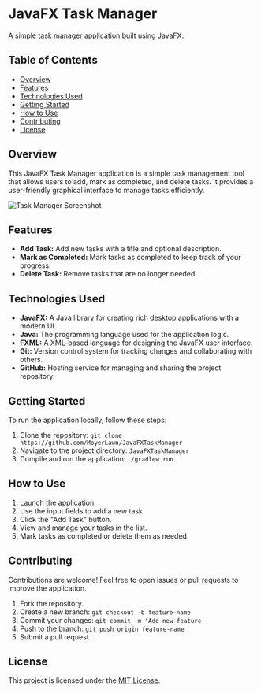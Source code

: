 # JavaFX Task Manager

A simple task manager application built using JavaFX.

## Table of Contents

- [Overview](#overview)
- [Features](#features)
- [Technologies Used](#technologies-used)
- [Getting Started](#getting-started)
- [How to Use](#how-to-use)
- [Contributing](#contributing)
- [License](#license)

## Overview

This JavaFX Task Manager application is a simple task management tool that allows users to add, mark as completed, and delete tasks. It provides a user-friendly graphical interface to manage tasks efficiently.

![Task Manager Screenshot](screenshots/task_manager_screenshot.png)

## Features

- **Add Task:** Add new tasks with a title and optional description.
- **Mark as Completed:** Mark tasks as completed to keep track of your progress.
- **Delete Task:** Remove tasks that are no longer needed.

## Technologies Used

- **JavaFX:** A Java library for creating rich desktop applications with a modern UI.
- **Java:** The programming language used for the application logic.
- **FXML:** A XML-based language for designing the JavaFX user interface.
- **Git:** Version control system for tracking changes and collaborating with others.
- **GitHub:** Hosting service for managing and sharing the project repository.

## Getting Started

To run the application locally, follow these steps:

1. Clone the repository: `git clone https://github.com/MoyerLawn/JavaFXTaskManager`
2. Navigate to the project directory: `JavaFXTaskManager`
3. Compile and run the application: `./gradlew run`

## How to Use

1. Launch the application.
2. Use the input fields to add a new task.
3. Click the "Add Task" button.
4. View and manage your tasks in the list.
5. Mark tasks as completed or delete them as needed.

## Contributing

Contributions are welcome! Feel free to open issues or pull requests to improve the application.

1. Fork the repository.
2. Create a new branch: `git checkout -b feature-name`
3. Commit your changes: `git commit -m 'Add new feature'`
4. Push to the branch: `git push origin feature-name`
5. Submit a pull request.

## License

This project is licensed under the [MIT License](LICENSE).
